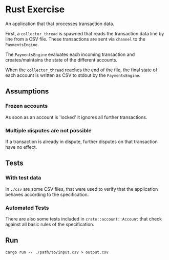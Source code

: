 # Rust Exercise

An application that that processes transaction data.

First, a `collector_thread` is spawned that reads the transaction data line by line from a CSV file. These transactions are sent via `channel` to the `PaymentsEngine`.

The `PaymentsEngine` evaluates each incoming transaction and creates/maintains the state of the different accounts.

When the `collector_thread` reaches the end of the file, the final state of each account is written as CSV to stdout by the `PaymentsEngine`.

## Assumptions

### Frozen accounts

As soon as an account is 'locked' it ignores all further transactions.

### Multiple disputes are not possible

If a transaction is already in dispute, further disputes on that transaction have no effect.

## Tests

### With test data

In `./csv` are some CSV files, that were used to verify that the application behaves according to the specification.

### Automated Tests

There are also some tests included in `crate::account::Account` that check against all basic rules of the specification.

## Run

`cargo run -- ./path/to/input.csv > output.csv`
